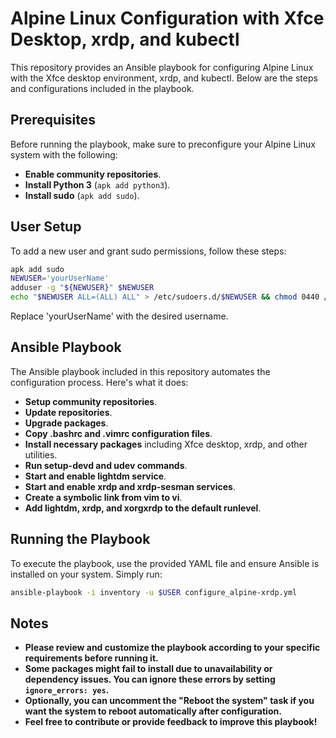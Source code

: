 # **Alpine Linux Configuration with Xfce Desktop, xrdp, and kubectl**

This repository provides an Ansible playbook for configuring Alpine Linux with the Xfce desktop environment, xrdp, and kubectl. Below are the steps and configurations included in the playbook.

## **Prerequisites**
Before running the playbook, make sure to preconfigure your Alpine Linux system with the following:

- **Enable community repositories**.
- **Install Python 3** (`apk add python3`).
- **Install sudo** (`apk add sudo`).

## **User Setup**
To add a new user and grant sudo permissions, follow these steps:

```bash
apk add sudo
NEWUSER='yourUserName'
adduser -g "${NEWUSER}" $NEWUSER
echo "$NEWUSER ALL=(ALL) ALL" > /etc/sudoers.d/$NEWUSER && chmod 0440 /etc/sudoers.d/$NEWUSER
```
Replace 'yourUserName' with the desired username.

## **Ansible Playbook**

The Ansible playbook included in this repository automates the configuration process. Here's what it does:

- **Setup community repositories**.
- **Update repositories**.
- **Upgrade packages**.
- **Copy .bashrc and .vimrc configuration files**.
- **Install necessary packages** including Xfce desktop, xrdp, and other utilities.
- **Run setup-devd and udev commands**.
- **Start and enable lightdm service**.
- **Start and enable xrdp and xrdp-sesman services**.
- **Create a symbolic link from vim to vi**.
- **Add lightdm, xrdp, and xorgxrdp to the default runlevel**.

## **Running the Playbook**

To execute the playbook, use the provided YAML file and ensure Ansible is installed on your system. Simply run:

```bash
ansible-playbook -i inventory -u $USER configure_alpine-xrdp.yml
```

## **Notes**

- **Please review and customize the playbook according to your specific requirements before running it.**
- **Some packages might fail to install due to unavailability or dependency issues. You can ignore these errors by setting `ignore_errors: yes`.**
- **Optionally, you can uncomment the "Reboot the system" task if you want the system to reboot automatically after configuration.**
- **Feel free to contribute or provide feedback to improve this playbook!**

